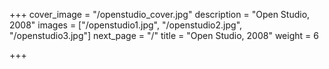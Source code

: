 +++
cover_image = "/openstudio_cover.jpg"
description = "Open Studio, 2008"
images = ["/openstudio1.jpg", "/openstudio2.jpg", "/openstudio3.jpg"]
next_page = "/"
title = "Open Studio, 2008"
weight = 6

+++
